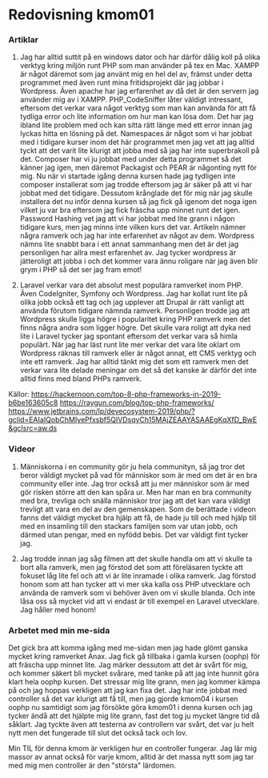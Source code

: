 ---
---
Redovisning kmom01
=========================

### Artiklar

1. Jag har alltid suttit på en windows dator och har därför dålig koll på olika verktyg kring miljön runt PHP som man använder på tex en Mac. XAMPP är något däremot som jag använt mig en hel del av, främst under detta programmet med även runt mina fritidsprojekt där jag jobbar i Wordpress. Även apache har jag erfarenhet av då det är den servern jag använder mig av i XAMPP. 
PHP_CodeSniffer låter väldigt intressant, eftersom det verkar vara något verktyg som man kan använda för att få tydliga error och lite information om hur man kan lösa dom. Det har jag ibland lite problem med och kan sitta rätt länge med ett error innan jag lyckas hitta en lösning på det. 
Namespaces är något som vi har jobbat med i tidigare kurser inom det här programmet men jag vet att jag alltid tyckt att det varit lite klurigt att jobba med så jag har inte superbrakoll på det. 
Composer har vi ju jobbat med under detta programmet så det känner jag igen, men däremot Packagist och PEAR är någonting nytt för mig. Nu när vi startade igång denna kursen hade jag tydligen inte composer installerat som jag trodde eftersom jag är säker på att vi har jobbat med det tidigare. Dessutom krånglade det för mig när jag skulle installera det nu inför denna kursen så jag fick gå igenom det noga igen vilket ju var bra eftersom jag fick fräscha upp minnet runt det igen.
Password Hashing vet jag att vi har jobbat med lite grann i någon tidigare kurs, men jag minns inte vilken kurs det var.
Artikeln nämner några ramverk och jag har inte erfarenhet av något av dem. Wordpress nämns lite snabbt bara i ett annat sammanhang men det är det jag personligen har allra mest erfarenhet av. Jag tycker wordpress är jätteroligt att jobba i och det kommer vara ännu roligare när jag även blir grym i PHP så det ser jag fram emot!

2. Laravel verkar vara det absolut mest populära ramverket inom PHP. Även CodeIgniter, Symfony och Wordpress. Jag har kollat runt lite på olika jobb också ett tag och jag upplever att Drupal är rätt vanligt att använda förutom tidigare nämnda ramverk. Personligen trodde jag att Wordpress skulle ligga högre i popularitet kring PHP ramverk men det finns några andra som ligger högre. Det skulle vara roligt att dyka ned lite i Laravel tycker jag spontant eftersom det verkar vara så himla populärt.
När jag har läst runt lite mer verkar det vara lite oklart om Wordpress räknas till ramverk eller är något annat, ett CMS verktyg och inte ett ramverk. Jag har alltid tänkt mig det som ett ramverk men det verkar vara lite delade meningar om det så det kanske är därför det inte alltid finns med bland PHPs ramverk.

Källor:
https://hackernoon.com/top-8-php-frameworks-in-2019-b6be163605c8
https://raygun.com/blog/top-php-frameworks/
https://www.jetbrains.com/lp/devecosystem-2019/php/?gclid=EAIaIQobChMIyePfxsbf5QIVDsqyCh15MAjZEAAYASAAEgKqXfD_BwE&gclsrc=aw.ds

### Videor

1. Människorna i en community gör ju hela communityn, så jag tror det beror väldigt mycket på vad för människor som är med om det är en bra community eller inte. Jag tror också att ju mer människor som är med gör risken större att den kan spåra ur. Men har man en bra community med bra, trevliga och snälla människor tror jag att det kan vara väldigt trevligt att vara en del av den gemenskapen. Som de berättade i videon fanns det väldigt mycket bra hjälp att få, de hade ju till och med hjälp till med en insamling till den stackars familjen som var utan jobb, och därmed utan pengar, med en nyfödd bebis. Det var väldigt fint tycker jag.

2. Jag trodde innan jag såg filmen att det skulle handla om att vi skulle ta bort alla ramverk, men jag förstod det som att föreläsaren tyckte att fokuset låg lite fel och att vi är lite inramade i olika ramverk. Jag förstod honom som att han tycker att vi mer ska kalla oss PHP utvecklare och använda de ramverk som vi behöver även om vi skulle blanda. Och inte låsa oss så mycket vid att vi endast är till exempel en Laravel utvecklare. Jag håller med honom!

### Arbetet med min me-sida
Det gick bra att komma igång med me-sidan men jag hade glömt ganska mycket kring ramverket Anax. Jag fick gå tillbaka i gamla kursen (oophp) för att fräscha upp minnet lite. Jag märker dessutom att det är svårt för mig, och kommer säkert bli mycket svårare, med tanke på att jag inte hunnit göra klart hela oophp kursen. Det stressar mig lite grann, men jag kommer kämpa på och jag hoppas verkligen att jag kan fixa det.
Jag har inte jobbat med controller så det var klurigt att få till, men jag gjorde kmom04 i kursen oophp nu samtidigt som jag försökte göra kmom01 i denna kursen och jag tycker ändå att det hjälpte mig lite grann, fast det tog ju mycket längre tid då såklart. Jag tyckte även att testerna av controllern var svårt, det var ju helt nytt men det fungerade till slut det också tack och lov.

Min TIL för denna kmom är verkligen hur en controller fungerar. Jag lär mig massor av annat också för varje kmom, alltid är det massa nytt som jag tar med mig men controller är den "största" lärdomen.
